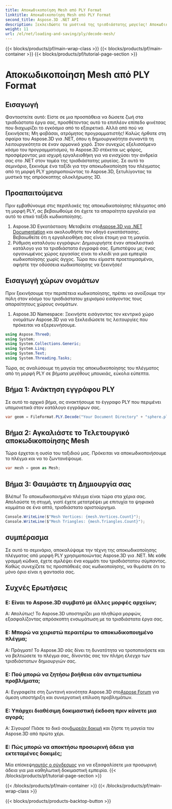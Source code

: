 ```yaml
---
title: Αποκωδικοποίηση Mesh από PLY Format
linktitle: Αποκωδικοποίηση Mesh από PLY Format
second_title: Aspose.3D .NET API
description: Ξεκλειδώστε τα μυστικά της τρισδιάστατης μαγείας! Αποκωδικοποιήστε το πλέγμα από τη μορφή PLY χωρίς κόπο με το Aspose.3D για .NET. Ανεβάστε τα έργα σας σε νέες διαστάσεις.
weight: 11
url: /el/net/loading-and-saving/ply/decode-mesh/
---
```


{{< blocks/products/pf/main-wrap-class >}}
{{< blocks/products/pf/main-container >}}
{{< blocks/products/pf/tutorial-page-section >}}

# Αποκωδικοποίηση Mesh από PLY Format

## Εισαγωγή
Φανταστείτε αυτό: Είστε σε μια προσπάθεια να δώσετε ζωή στα τρισδιάστατα έργα σας, προσθέτοντας αυτό το επιπλέον επίπεδο φινέτσας που διαχωρίζει το εγκόσμιο από το εξαιρετικό. Αλλά από πού να ξεκινήσετε; Μη φοβάσαι, ατρόμητος προγραμματιστής! Καλώς ήρθατε στη σφαίρα του Aspose.3D για .NET, όπου η δημιουργικότητα συναντά τη λειτουργικότητα σε έναν αρμονικό χορό.
Στον συνεχώς εξελισσόμενο κόσμο του προγραμματισμού, το Aspose.3D στέκεται ως φάρος, προσφέροντας μια ισχυρή εργαλειοθήκη για να ενισχύσει την ανδρεία σας στο .NET στον τομέα της τρισδιάστατης μαγείας. Σε αυτό το σεμινάριο, ξεκινάμε ένα ταξίδι για την αποκωδικοποίηση του πλέγματος από τη μορφή PLY χρησιμοποιώντας το Aspose.3D, ξετυλίγοντας τα μυστικά της απρόσκοπτης ολοκλήρωσης 3D.
## Προαπαιτούμενα
Πριν εμβαθύνουμε στις περιπλοκές της αποκωδικοποίησης πλέγματος από τη μορφή PLY, ας βεβαιωθούμε ότι έχετε τα απαραίτητα εργαλεία για αυτό το επικό ταξίδι κωδικοποίησης.
1.  Aspose.3D Εγκατάσταση: Μεταβείτε στο[Aspose.3D για .NET Documentation](https://reference.aspose.com/3d/net/) και ακολουθήστε τον οδηγό εγκατάστασης. Βεβαιωθείτε ότι η εργαλειοθήκη σας είναι έτοιμη για τη μαγεία.
2. Ρύθμιση καταλόγου εγγράφων: Δημιουργήστε έναν αποκλειστικό κατάλογο για τα τρισδιάστατα έγγραφά σας. Εμπιστέψου με; ένας οργανωμένος χώρος εργασίας είναι το κλειδί για μια εμπειρία κωδικοποίησης χωρίς άγχος.
Τώρα που είμαστε προετοιμασμένοι, αφήστε την οδύσσεια κωδικοποίησης να ξεκινήσει!
## Εισαγωγή χώρων ονομάτων
Πριν ξεκινήσουμε την περιπέτεια κωδικοποίησης, πρέπει να ανοίξουμε την πύλη στον κόσμο του τρισδιάστατου χειρισμού εισάγοντας τους απαραίτητους χώρους ονομάτων.
1. Aspose.3D Namespace: Ξεκινήστε εισάγοντας τον κεντρικό χώρο ονομάτων Aspose.3D για να ξεκλειδώσετε τις λειτουργίες που πρόκειται να εξερευνήσουμε.
```csharp
using Aspose.ThreeD;
using System;
using System.Collections.Generic;
using System.Linq;
using System.Text;
using System.Threading.Tasks;
```
Τώρα, ας αναλύσουμε τη μαγεία της αποκωδικοποίησης του πλέγματος από τη μορφή PLY σε βήματα μεγέθους μπουκιάς, εύκολα εύπεπτα.
## Βήμα 1: Ανάκτηση εγγράφου PLY
Σε αυτό το αρχικό βήμα, ας ανακτήσουμε το έγγραφο PLY που περιμένει υπομονετικά στον κατάλογο εγγράφων σας.
```csharp
var geom = FileFormat.PLY.Decode("Your Document Directory" + "sphere.ply");
```
## Βήμα 2: Αγκαλιάστε το Τελετουργικό αποκωδικοποίησης Mesh
Τώρα έρχεται η ουσία του ταξιδιού μας. Πρόκειται να αποκωδικοποιήσουμε το πλέγμα και να το ζωντανέψουμε.
```csharp
var mesh = geom as Mesh;
```
## Βήμα 3: Θαυμάστε τη Δημιουργία σας
Βλέπω! Το αποκωδικοποιημένο πλέγμα είναι τώρα στα χέρια σας. Απολαύστε τη στιγμή, γιατί έχετε μετατρέψει με επιτυχία τα ψηφιακά κομμάτια σε ένα απτό, τρισδιάστατο αριστούργημα.
```csharp
Console.WriteLine($"Mesh Vertices: {mesh.Vertices.Count}");
Console.WriteLine($"Mesh Triangles: {mesh.Triangles.Count}");
```
## συμπέρασμα
Σε αυτό το σεμινάριο, αποκαλύψαμε την τέχνη της αποκωδικοποίησης πλέγματος από μορφή PLY χρησιμοποιώντας Aspose.3D για .NET. Με κάθε γραμμή κώδικα, έχετε σμιλέψει ένα κομμάτι του τρισδιάστατου σύμπαντος. Καθώς συνεχίζετε τις προσπάθειές σας κωδικοποίησης, να θυμάστε ότι το μόνο όριο είναι η φαντασία σας.

## Συχνές Ερωτήσεις
### Ε: Είναι το Aspose.3D συμβατό με άλλες μορφές αρχείων;
Α: Απολύτως! Το Aspose.3D υποστηρίζει μια πληθώρα μορφών, εξασφαλίζοντας απρόσκοπτη ενσωμάτωση με τα τρισδιάστατα έργα σας.
### Ε: Μπορώ να χειριστώ περαιτέρω το αποκωδικοποιημένο πλέγμα;
Α: Πράγματι! Το Aspose.3D σάς δίνει τη δυνατότητα να τροποποιήσετε και να βελτιώσετε το πλέγμα σας, δίνοντάς σας τον πλήρη έλεγχο των τρισδιάστατων δημιουργιών σας.
### Ε: Πού μπορώ να ζητήσω βοήθεια εάν αντιμετωπίσω προβλήματα;
 Α: Εγγραφείτε στη ζωντανή κοινότητα Aspose.3D στο[Aspose Forum](https://forum.aspose.com/c/3d/18) για άμεση υποστήριξη και συνεργατική επίλυση προβλημάτων.
### Ε: Υπάρχει διαθέσιμη δοκιμαστική έκδοση πριν κάνετε μια αγορά;
Α: Σίγουρα! Πιάσε το δικό σου[δωρεάν δοκιμή](https://releases.aspose.com/) και ζήστε τη μαγεία του Aspose.3D από πρώτο χέρι.
### Ε: Πώς μπορώ να αποκτήσω προσωρινή άδεια για εκτεταμένες δοκιμές;
 Μία επίσκεψη[αυτός ο σύνδεσμος](https://purchase.aspose.com/temporary-license/) για να εξασφαλίσετε μια προσωρινή άδεια για μια καθηλωτική δοκιμαστική εμπειρία.
{{< /blocks/products/pf/tutorial-page-section >}}

{{< /blocks/products/pf/main-container >}}
{{< /blocks/products/pf/main-wrap-class >}}

{{< blocks/products/products-backtop-button >}}
